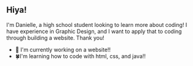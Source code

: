 ## Hiya! 
I'm Danielle, a high school student looking to learn more about coding! I have experience in Graphic Design, and I want to apply that to coding through building a website. Thank you!
- 🔨 I'm currently working on a website!!
- 🍀I'm learning how to code with html, css, and java!!
